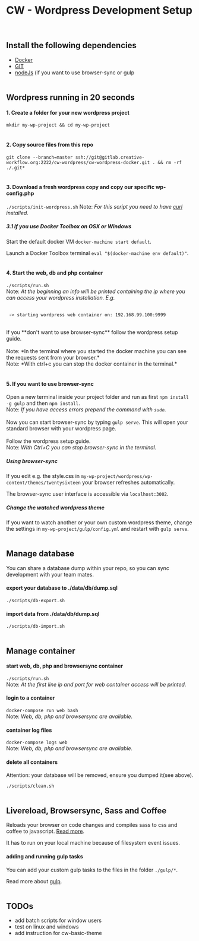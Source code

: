 # CW - Wordpress Development Setup
<br>

## Install the following dependencies
  * [Docker](https://docs.docker.com/engine/installation)
  * [GIT](https://git-scm.com/book/en/v2/Getting-Started-Installing-Git)
  * [nodeJs](https://nodejs.org) (if you want to use browser-sync or gulp
<br><br>

## Wordpress running in 20 seconds

#### 1. Create a folder for your new wordpress project
``mkdir my-wp-project && cd my-wp-project``
<br><br>

#### 2. Copy source files from this repo
``git clone --branch=master ssh://git@gitlab.creative-workflow.org:2222/cw-wordpress/cw-wordpress-docker.git . && rm -rf ./.git*``
<br><br>

#### 3. Download a fresh wordpress copy and copy our specific wp-config.php
``./scripts/init-wordpress.sh`` 
Note: *For this script you need to have [curl](https://curl.haxx.se/) installed.*

##### 3.1 If you use Docker Toolbox on OSX or Windows
Start the default docker VM ``docker-machine start default``.

Launch a Docker Toolbox terminal ``eval "$(docker-machine env default)"``.
<br><br>

#### 4. Start the web, db and php container
``./scripts/run.sh``
<br>
Note: *At the beginning an info will be printed containing the ip where you can access your wordpress installation. E.g.*
<br><br>
```
 -> starting wordpress web container on: 192.168.99.100:9999
 ```
<br>
If you **don't want to use browser-sync** follow the wordpress setup guide. 
<br><br>
Note: *In the terminal where you started the docker machine you can see the requests sent from your browser.*
<br>
Note: *With ctrl+c you can stop the docker container in the terminal.*
<br><br>

#### 5. If you want to use browser-sync
Open a new terminal inside your project folder and run as first ``npm install -g gulp`` and then ``npm install``. 
<br>
Note: *If you have access errors prepend the command with ``sudo``.*
<br><br>
Now you can start browser-sync by typing ``gulp serve``. This will open your standard browser with your wordpress page.
<br><br>
Follow the wordpress setup guide.
<br>
Note: *With Ctrl+C you can stop browser-sync in the terminal.*

##### Using browser-sync

If you edit e.g. the style.css in ``my-wp-project/wordpress/wp-content/themes/twentysixteen`` your browser refreshes automatically.

The browser-sync user interface is accessible via ``localhost:3002``.

##### Change the watched wordpress theme

If you want to watch another or your own custom wordpress theme, change the settings in ``my-wp-project/gulp/config.yml`` and restart with ``gulp serve``.
<br><br>

## Manage database
You can share a database dump within your repo, so you can sync development with your team mates.
#### export your database to ./data/db/dump.sql
``./scripts/db-export.sh``

#### import data from ./data/db/dump.sql
``./scripts/db-import.sh``
<br><br>

## Manage container
#### start web, db, php and browsersync container
``./scripts/run.sh`` 
<br>
Note: *At the first line ip and port for web container access will be printed.*

#### login to a container
``docker-compose run web bash`` 
<br>
Note: *Web, db, php and browsersync are available.*

#### container log files
``docker-compose logs web`` 
<br>
Note: *Web, db, php and browsersync are available.*

#### delete all containers
Attention: your database will be removed, ensure you dumped it(see above).

``./scripts/clean.sh``
<br><br>

## Livereload, Browsersync, Sass and Coffee
Reloads your browser on code changes and compiles sass to css and coffee to javascript. [Read more](https://www.browsersync.io/).

It has to run on your local machine because of filesystem event issues.

#### adding and running gulp tasks
You can add your custom gulp tasks to the files in the folder ``./gulp/*``.

Read more about [gulp](https://github.com/gulpjs/gulp/blob/master/docs/API.md).
<br><br>

## TODOs
  * add batch scripts for window users
  * test on linux and windows
  * add instruction for cw-basic-theme
